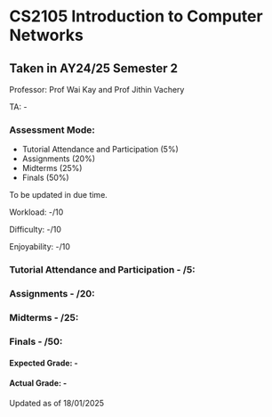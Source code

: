 # CS2105 Introduction to Computer Networks

## Taken in AY24/25 Semester 2

Professor: Prof Wai Kay and Prof Jithin Vachery

TA: -

### Assessment Mode:

- Tutorial Attendance and Participation (5%)
- Assignments (20%)
- Midterms (25%)
- Finals (50%)

To be updated in due time.

Workload: -/10

Difficulty: -/10

Enjoyability: -/10

### Tutorial Attendance and Participation - /5:

### Assignments - /20:

### Midterms - /25:

### Finals - /50:

#### Expected Grade: -

#### Actual Grade: -

Updated as of 18/01/2025
